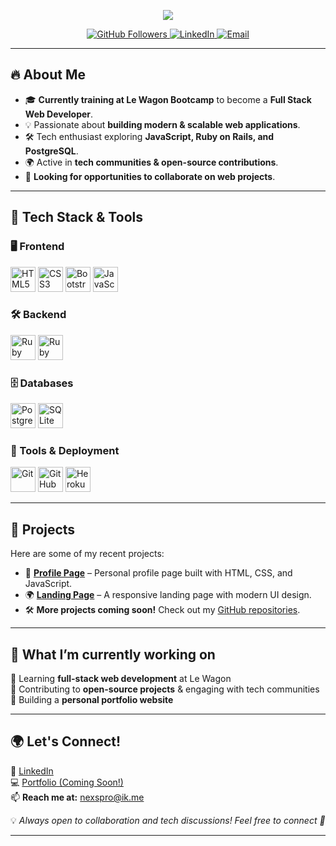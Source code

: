 <p align="center">
  <img src="https://readme-typing-svg.herokuapp.com?font=Fira+Code&pause=1000&color=F7F7F7&center=true&width=435&lines=Hey+there!+I'm+Michael+Minot+%F0%9F%91%8B;Aspiring+Full+Stack+Web+Developer;Passionate+about+Web+Development+%F0%9F%92%BB;Currently+learning+at+Le+Wagon+%F0%9F%8E%93" />
</p>

<p align="center">
  <a href="https://github.com/nexspro">
    <img src="https://img.shields.io/github/followers/nexspro?label=Follow&style=social" alt="GitHub Followers"/>
  </a>
  <a href="https://www.linkedin.com/in/nexspro/">
    <img src="https://img.shields.io/badge/LinkedIn-Connect-blue?style=flat-square&logo=linkedin" alt="LinkedIn"/>
  </a>
  <a href="mailto:nexspro@ik.me">
    <img src="https://img.shields.io/badge/Email-Contact-red?style=flat-square&logo=gmail" alt="Email"/>
  </a>
</p>

---

## 🔥 About Me
- 🎓 **Currently training at Le Wagon Bootcamp** to become a **Full Stack Web Developer**.
- 💡 Passionate about **building modern & scalable web applications**.
- 🛠 Tech enthusiast exploring **JavaScript, Ruby on Rails, and PostgreSQL**.
- 🌍 Active in **tech communities & open-source contributions**.
- 🚀 **Looking for opportunities to collaborate on web projects**.

---

## 🔧 Tech Stack & Tools  

### 🖥 Frontend  
<p align="left">
  <img src="https://cdn.jsdelivr.net/gh/devicons/devicon/icons/html5/html5-original.svg" height="40" alt="HTML5"/>
  <img src="https://cdn.jsdelivr.net/gh/devicons/devicon/icons/css3/css3-original.svg" height="40" alt="CSS3"/>
  <img src="https://cdn.jsdelivr.net/gh/devicons/devicon/icons/bootstrap/bootstrap-original.svg" height="40" alt="Bootstrap"/>
  <img src="https://cdn.jsdelivr.net/gh/devicons/devicon/icons/javascript/javascript-original.svg" height="40" alt="JavaScript"/>
</p>

### 🛠 Backend  
<p align="left">
  <img src="https://cdn.jsdelivr.net/gh/devicons/devicon/icons/ruby/ruby-original.svg" height="40" alt="Ruby"/>
  <img src="https://cdn.jsdelivr.net/gh/devicons/devicon/icons/rails/rails-original-wordmark.svg" height="40" alt="Ruby on Rails"/>
</p>

### 🗄 Databases  
<p align="left">
  <img src="https://cdn.jsdelivr.net/gh/devicons/devicon/icons/postgresql/postgresql-original.svg" height="40" alt="PostgreSQL"/>
  <img src="https://cdn.jsdelivr.net/gh/devicons/devicon/icons/sqlite/sqlite-original.svg" height="40" alt="SQLite"/>
</p>

### 🔧 Tools & Deployment  
<p align="left">
  <img src="https://cdn.jsdelivr.net/gh/devicons/devicon/icons/git/git-original.svg" height="40" alt="Git"/>
  <img src="https://cdn.jsdelivr.net/gh/devicons/devicon/icons/github/github-original.svg" height="40" alt="GitHub"/>
  <img src="https://cdn.jsdelivr.net/gh/devicons/devicon/icons/heroku/heroku-original.svg" height="40" alt="Heroku"/>
</p>

---

## 📌 Projects
Here are some of my recent projects:
- 🎨 **[Profile Page](https://nexspro.github.io/profile/)** – Personal profile page built with HTML, CSS, and JavaScript.  
- 🌍 **[Landing Page](https://nexspro.github.io/landing/)** – A responsive landing page with modern UI design.  
- 🛠 **More projects coming soon!** Check out my [GitHub repositories](https://github.com/nexspro).

---

## 🎯 What I’m currently working on
🔹 Learning **full-stack web development** at Le Wagon  
🔹 Contributing to **open-source projects** & engaging with tech communities  
🔹 Building a **personal portfolio website**  

---

## 🌍 Let's Connect!
💼 [LinkedIn](https://www.linkedin.com/in/nexspro/)  
💻 [Portfolio (Coming Soon!)](#)  
📫 **Reach me at:** nexspro@ik.me  

💡 *Always open to collaboration and tech discussions! Feel free to connect 🚀*

---
